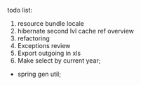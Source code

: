 todo list:
1) resource bundle locale
2) hibernate second lvl cache ref overview
3) refactoring
4) Exceptions review
5) Export outgoing in xls
6) Make select by current year;
 - spring gen util;